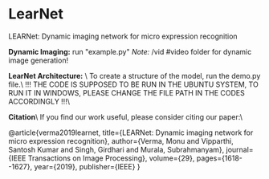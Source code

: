 # LearNet
LEARNet: Dynamic imaging network for micro expression recognition


**Dynamic Imaging:**
run "example.py"
_Note:_ /vid    #video folder for dynamic image generation!


**LearNet Architecture:**
\\
To create a structure of the model, run the demo.py file.\\
!!! THE CODE IS SUPPOSED TO BE RUN IN THE UBUNTU SYSTEM, TO RUN IT IN WINDOWS, PLEASE CHANGE THE FILE PATH IN THE CODES ACCORDINGLY !!!\\



**Citation**\\
If you find our work useful, please consider citing our paper:\\



@article{verma2019learnet,
  title={LEARNet: Dynamic imaging network for micro expression recognition},
  author={Verma, Monu and Vipparthi, Santosh Kumar and Singh, Girdhari and Murala, Subrahmanyam},
  journal={IEEE Transactions on Image Processing},
  volume={29},
  pages={1618--1627},
  year={2019},
  publisher={IEEE}
}
